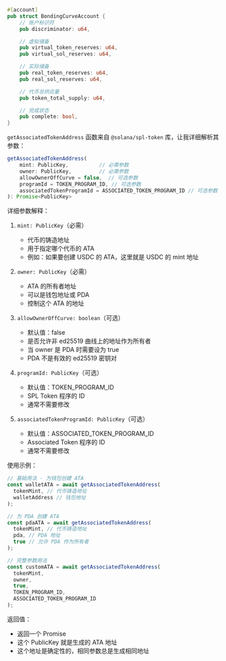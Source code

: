 ```rust
#[account]
pub struct BondingCurveAccount {
    // 账户标识符
    pub discriminator: u64,

    // 虚拟储备
    pub virtual_token_reserves: u64,
    pub virtual_sol_reserves: u64,

    // 实际储备
    pub real_token_reserves: u64,
    pub real_sol_reserves: u64,

    // 代币总供应量
    pub token_total_supply: u64,

    // 完成状态
    pub complete: bool,
}
```

`getAssociatedTokenAddress` 函数来自 `@solana/spl-token` 库，让我详细解析其参数：

```typescript
getAssociatedTokenAddress(
    mint: PublicKey,          // 必需参数
    owner: PublicKey,         // 必需参数
    allowOwnerOffCurve = false,  // 可选参数
    programId = TOKEN_PROGRAM_ID, // 可选参数
    associatedTokenProgramId = ASSOCIATED_TOKEN_PROGRAM_ID // 可选参数
): Promise<PublicKey>
```

详细参数解释：

1. `mint: PublicKey`（必需）

   - 代币的铸造地址
   - 用于指定哪个代币的 ATA
   - 例如：如果要创建 USDC 的 ATA，这里就是 USDC 的 mint 地址

2. `owner: PublicKey`（必需）

   - ATA 的所有者地址
   - 可以是钱包地址或 PDA
   - 控制这个 ATA 的地址

3. `allowOwnerOffCurve: boolean`（可选）

   - 默认值：false
   - 是否允许非 ed25519 曲线上的地址作为所有者
   - 当 owner 是 PDA 时需要设为 true
   - PDA 不是有效的 ed25519 密钥对

4. `programId: PublicKey`（可选）

   - 默认值：TOKEN_PROGRAM_ID
   - SPL Token 程序的 ID
   - 通常不需要修改

5. `associatedTokenProgramId: PublicKey`（可选）
   - 默认值：ASSOCIATED_TOKEN_PROGRAM_ID
   - Associated Token 程序的 ID
   - 通常不需要修改

使用示例：

```typescript
// 基础用法 - 为钱包创建 ATA
const walletATA = await getAssociatedTokenAddress(
  tokenMint, // 代币铸造地址
  walletAddress // 钱包地址
);

// 为 PDA 创建 ATA
const pdaATA = await getAssociatedTokenAddress(
  tokenMint, // 代币铸造地址
  pda, // PDA 地址
  true // 允许 PDA 作为所有者
);

// 完整参数用法
const customATA = await getAssociatedTokenAddress(
  tokenMint,
  owner,
  true,
  TOKEN_PROGRAM_ID,
  ASSOCIATED_TOKEN_PROGRAM_ID
);
```

返回值：

- 返回一个 Promise<PublicKey>
- 这个 PublicKey 就是生成的 ATA 地址
- 这个地址是确定性的，相同参数总是生成相同地址
